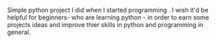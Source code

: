 Simple python project I did when I started programming .
I wish it'd be helpful for beginners- who are learning python - in order to earn some projects ideas and improve thier skills in python and programming in general.

